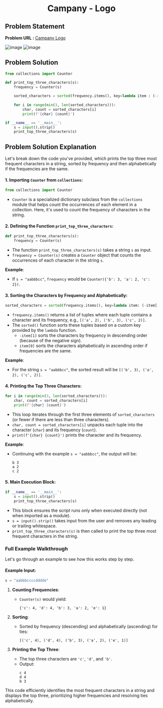 <h1 align='center'>Campany - Logo</h1>

## Problem Statement

**Problem URL :** [Campany Logo](https://www.hackerrank.com/challenges/most-commons/problem?isFullScreen=true)

![image](https://github.com/user-attachments/assets/4c7d1971-11bf-4b6c-9184-5395ca6804b8)
![image](https://github.com/user-attachments/assets/247dc778-854f-4bda-a117-3e7417a875a8)

## Problem Solution
```py
from collections import Counter

def print_top_three_characters(s):
    frequency = Counter(s)
    
    sorted_characters = sorted(frequency.items(), key=lambda item : (-item[1], item[0]))
    
    for i in range(min(3, len(sorted_characters))):
        char, count = sorted_characters[i]
        print(f'{char} {count}')

if __name__ == '__main__':
    s = input().strip() 
    print_top_three_characters(s)
```

## Problem Solution Explanation

Let's break down the code you've provided, which prints the top three most frequent characters in a string, sorted by frequency and then alphabetically if the frequencies are the same.

#### 1. **Importing `Counter` from `collections`**:
   ```python
   from collections import Counter
   ```
   - `Counter` is a specialized dictionary subclass from the `collections` module that helps count the occurrences of each element in a collection. Here, it's used to count the frequency of characters in the string.

#### 2. **Defining the Function `print_top_three_characters`**:
   ```python
   def print_top_three_characters(s):
       frequency = Counter(s)
   ```
   - The function `print_top_three_characters(s)` takes a string `s` as input.
   - `frequency = Counter(s)` creates a `Counter` object that counts the occurrences of each character in the string `s`.

   **Example**:
   - If `s = "aabbbcc"`, `frequency` would be `Counter({'b': 3, 'a': 2, 'c': 2})`.

#### 3. **Sorting the Characters by Frequency and Alphabetically**:
   ```python
   sorted_characters = sorted(frequency.items(), key=lambda item: (-item[1], item[0]))
   ```
   - `frequency.items()` returns a list of tuples where each tuple contains a character and its frequency, e.g., `[('a', 2), ('b', 3), ('c', 2)]`.
   - The `sorted()` function sorts these tuples based on a custom key provided by the `lambda` function.
     - `-item[1]` sorts the characters by frequency in descending order (because of the negative sign).
     - `item[0]` sorts the characters alphabetically in ascending order if frequencies are the same.

   **Example**:
   - For the string `s = "aabbbcc"`, the sorted result will be `[('b', 3), ('a', 2), ('c', 2)]`.

#### 4. **Printing the Top Three Characters**:
   ```python
   for i in range(min(3, len(sorted_characters))):
       char, count = sorted_characters[i]
       print(f'{char} {count}')
   ```
   - This loop iterates through the first three elements of `sorted_characters` (or fewer if there are less than three characters).
   - `char, count = sorted_characters[i]` unpacks each tuple into the character (`char`) and its frequency (`count`).
   - `print(f'{char} {count}')` prints the character and its frequency.

   **Example**:
   - Continuing with the example `s = "aabbbcc"`, the output will be:
     ```
     b 3
     a 2
     c 2
     ```

#### 5. **Main Execution Block**:
   ```python
   if __name__ == '__main__':
       s = input().strip() 
       print_top_three_characters(s)
   ```
   - This block ensures the script runs only when executed directly (not when imported as a module).
   - `s = input().strip()` takes input from the user and removes any leading or trailing whitespace.
   - `print_top_three_characters(s)` is then called to print the top three most frequent characters in the string.

### Full Example Walkthrough

Let's go through an example to see how this works step by step.

#### Example Input:
```python
s = "aabbbccccdddde"
```

1. **Counting Frequencies**:
   - `Counter(s)` would yield:
     ```
     {'c': 4, 'd': 4, 'b': 3, 'a': 2, 'e': 1}
     ```

2. **Sorting**:
   - Sorted by frequency (descending) and alphabetically (ascending) for ties:
     ```
     [('c', 4), ('d', 4), ('b', 3), ('a', 2), ('e', 1)]
     ```

3. **Printing the Top Three**:
   - The top three characters are `'c'`, `'d'`, and `'b'`.
   - Output:
     ```
     c 4
     d 4
     b 3
     ```

This code efficiently identifies the most frequent characters in a string and displays the top three, prioritizing higher frequencies and resolving ties alphabetically.
